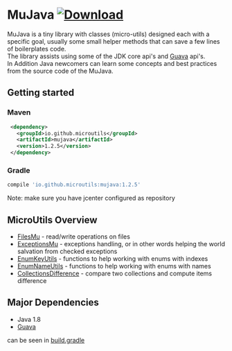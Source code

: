 # MuJava [ ![Download](https://api.bintray.com/packages/microutils/mujava/MuJava/images/download.svg) ](https://bintray.com/microutils/mujava/MuJava/_latestVersion)

MuJava is a tiny library with classes (micro-utils) designed each with a specific goal, usually some small helper methods that can save a few lines of boilerplates code.  
The library assists using some of the JDK core api's and [Guava](https://github.com/google/guava) api's.  
In Addition Java newcomers can learn some concepts and best practices from the source code of the MuJava.

## Getting started

### Maven
```xml
 <dependency>
   <groupId>io.github.microutils</groupId>
   <artifactId>mujava</artifactId>
   <version>1.2.5</version>
 </dependency>
```

### Gradle
```Groovy
compile 'io.github.microutils:mujava:1.2.5'
```

Note: make sure you have jcenter configured as repository

## MicroUtils Overview

* [FilesMu](https://github.com/MicroUtils/JavaMicroUtils/blob/master/src/main/java/mu/FilesMu.java) - read/write operations on files
* [ExceptionsMu](https://github.com/MicroUtils/JavaMicroUtils/blob/master/src/main/java/mu/ExceptionsMu.java) - exceptions handling, or in other words helping the world salvation from checked exceptions
* [EnumKeyUtils](https://github.com/MicroUtils/JavaMicroUtils/blob/master/src/main/java/mu/enums/EnumKeyUtils.java) - functions to help working with enums with indexes
* [EnumNameUtils](https://github.com/MicroUtils/JavaMicroUtils/blob/master/src/main/java/mu/enums/EnumNameUtils.java) - functions to help working with enums with names
* [CollectionsDifference](https://github.com/MicroUtils/JavaMicroUtils/blob/master/src/main/java/mu/diff/CollectionsDifference.java) - compare two collections and compute items difference

## Major Dependencies

* Java 1.8
* [Guava](https://github.com/google/guava)
 
can be seen in [build.gradle](https://github.com/MicroUtils/MuJava/blob/master/build.gradle)


